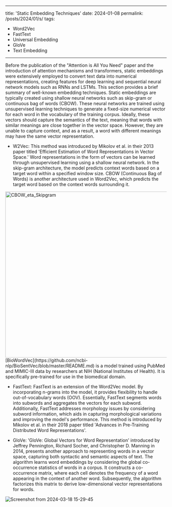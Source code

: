 
---
title: 'Static Embedding Techniques'
date: 2024-01-08
permalink: /posts/2024/01/s/
tags:
  - Word2Vec
  - FastText
  - Universal Embedding 
  - GloVe
  - Text Embedding
---

Before the publication of the "Attention is All You Need" paper and the introduction of attention mechanisms and transformers, static embeddings were extensively employed to convert text data into numerical representations, creating features for deep learning and sequential neural network models such as RNNs and LSTMs. This section provides a brief summary of well-known embedding techniques.
Static embeddings are typically created using shallow neural networks such as skip-gram or continuous bag of words (CBOW). These neural networks are trained using unsupervised learning techniques to generate a fixed-size numerical vector for each word in the vocabulary of the training corpus. Ideally, these vectors should capture the semantics of the text, meaning that words with similar meanings are close together in the vector space. However, they are unable to capture context, and as a result, a word with different meanings may have the same vector representation.

 * W2Vec:
  This method was introduced by Mikolov et al. in their 2013 paper titled 'Efficient Estimation of Word Representations in Vector Space.' Word representations in the form of vectors can be learned through unsupervised learning using a shallow neural network.
  In the skip-gram architecture, the model predicts context words based on a target word within a specified window size. CBOW (Continuous Bag of Words) is another architecture used in Word2Vec, which predicts the target word based on the context words surrounding it.
  <img width="517" alt="CBOW_eta_Skipgram" src="https://github.com/elahehaghaarabi/elahehaghaarabi.github.io/assets/30157012/65c7c594-d11e-4ccc-829d-5150f2c26422">
  [BioWordVec](https://github.com/ncbi-nlp/BioSentVec/blob/master/README.md) is a model trained using PubMed and MIMIC-III data by researchers at NIH (National Institutes of Health). It is specifically pre-trained for use in the biomedical domain.
   
 * FastText:
  FastText is an extension of the Word2Vec model. By incorporating n-grams into the model, it provides flexibility to handle out-of-vocabulary words (OOV).
  Essentially, FastText segments words into subwords and aggregates the vectors for each subword.
  Additionally, FastText addresses morphology issues by considering subword information, which aids in capturing morphological variations and improving the model's performance.
  This method is introduced by Mikolov et al. in their 2018 paper titled 'Advances in Pre-Training Distributed Word Representations'.
   
 * GloVe:
  'GloVe: Global Vectors for Word Representation' introduced by Jeffrey Pennington, Richard Socher, and Christopher D. Manning in 2014, presents another approach to representing words in a vector space, capturing both syntactic and semantic aspects of text. The algorithm learns word embeddings by considering the global co-occurrence statistics of words in a corpus.
  It constructs a co-occurrence matrix, where each cell denotes the frequency of a word appearing in the context of another word. Subsequently, the algorithm factorizes this matrix to derive low-dimensional vector representations for words.
  
 ![Screenshot from 2024-03-18 15-29-45](https://github.com/elahehaghaarabi/elahehaghaarabi.github.io/assets/30157012/9f3e5047-aade-47ec-a27a-c317f8b440b6)



<!-- Headings are cool
======
-->

<!-- You can have many headings
======
-->

<!-- Aren't headings cool?
------ -->
